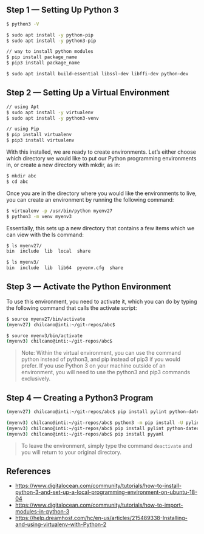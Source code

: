 ---
---

## Step 1 — Setting Up Python 3

```sh
$ python3 -V

$ sudo apt install -y python-pip
$ sudo apt install -y python3-pip

// way to install python modules
$ pip install package_name
$ pip3 install package_name

$ sudo apt install build-essential libssl-dev libffi-dev python-dev
```


## Step 2 — Setting Up a Virtual Environment

```sh
// using Apt
$ sudo apt install -y virtualenv
$ sudo apt install -y python3-venv

// using Pip
$ pip install virtualenv
$ pip3 install virtualenv
```

With this installed, we are ready to create environments. Let’s either choose which directory we would like to put our Python programming environments in, or create a new directory with mkdir, as in:

```sh
$ mkdir abc
$ cd abc
```

Once you are in the directory where you would like the environments to live, you can create an environment by running the following command:

```sh
$ virtualenv -p /usr/bin/python myenv27
$ python3 -m venv myenv3
```

Essentially, this sets up a new directory that contains a few items which we can view with the ls command:

```sh
$ ls myenv27/
bin  include  lib  local  share

$ ls myenv3/
bin  include  lib  lib64  pyvenv.cfg  share
```

## Step 3 — Activate the Python Environment

To use this environment, you need to activate it, which you can do by typing the following command that calls the activate script:

```sh
$ source myenv27/bin/activate
(myenv27) chilcano@inti:~/git-repos/abc$ 

$ source myenv3/bin/activate
(myenv3) chilcano@inti:~/git-repos/abc$ 
```

> Note: Within the virtual environment, you can use the command python instead of python3, and pip instead of pip3 if you would prefer. If you use Python 3 on your machine outside of an environment, you will need to use the python3 and pip3 commands exclusively.

## Step 4 — Creating a Python3 Program


```sh
(myenv27) chilcano@inti:~/git-repos/abc$ pip install pylint python-dateutil BeautifulSoup4 html2text slugify wget

(myenv3) chilcano@inti:~/git-repos/abc$ python3 -m pip install -U pylint
(myenv3) chilcano@inti:~/git-repos/abc$ pip install pylint python-dateutil BeautifulSoup4 html2text slugify
(myenv3) chilcano@inti:~/git-repos/abc$ pip install pyyaml
```

> To leave the environment, simply type the command `deactivate` and you will return to your original directory.


## References

- https://www.digitalocean.com/community/tutorials/how-to-install-python-3-and-set-up-a-local-programming-environment-on-ubuntu-18-04
- https://www.digitalocean.com/community/tutorials/how-to-import-modules-in-python-3 
- https://help.dreamhost.com/hc/en-us/articles/215489338-Installing-and-using-virtualenv-with-Python-2